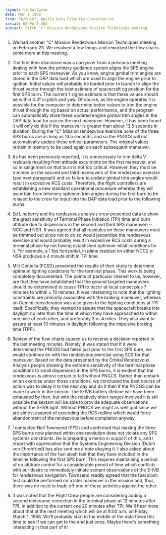 ```yaml
---
layout: tindallgram
date: Mar 1 1968
from: PA/Chief, Apollo Data Priority Coordination
serial: 68-PA-T-46A
subject: Fifth "C" Mission Rendezvous Mission Techniques meeting
---
```

1.  We had another "C" Mission Rendezvous Mission Techniques meeting
on February 23.  We resolved a few things and reworked the flow charts
some more at this meeting.

2.  The first item discussed was a carryover from a previous meeting
dealing with how the primary guidance system aligns the SPS engine
prior to each SPS maneuver.  As you know, engine gimbal trim angles
are stored in the DAP data load which are used to align the engine
prior to ignition.  Initial values will probably be loaded prior to
launch to align the thrust vector through the best estimate of spacecraft
cg position for the first SPS burn.  The current 1 sigma estimate
is that these values should be within 0.4° in pitch and yaw.  Of course,
as the engine operates it is possible for the computer to determine
better values to trim the engine thrust through the cg based on actual
performance, and the program can automatically store these updated
engine gimbal trim angles in the DAP data load for use on the next
maneuver.  However, it has been found it will only do this if the
maneuver is greater than about 13.5 seconds in duration.  During the
"C" Mission rendezvous exercise none of the three SPS burns are as
long as 13.5 seconds, and so the PNGCS will not automatically update
these critical parameters.  The original values remain in memory to
be used again on each subsequent maneuver.

3.  As has been previously reported, it is unnecessary to trim delta V
residuals resulting from attitude excursions on the first maneuver, and
so misalignment on that burn is not too critical.  However, they must
be trimmed on the second and third maneuvers of the rendezvous exercise
(see next paragraph) and so failure to update gimbal trim angles would
result in excessive RCS costs.  Therefore, the flight controllers are
establishing a new standard operational procedure whereby they will
ascertain from telemery optimum trim angles during the first burn
to be relayed to the crew for input into the DAP data load prior to
the following burns.

4.  Ed Lineberry and his rendezvous analysis crew presented data to
show the great sensitivity of Terminal Phase Initiation (TPI) time
and burn attitude due to dispersions in the second and third SPS
maneuver---NCC and NSR.  It was agreed that all residules on these
maneuvers must be trimmed out since not to do so would jeopardize the
rendezvous exercise and would probably result in excessive RCS costs
during a terminal phase by not having established optimum initial
conditions for it.  For example, a 1 fps horizontal, in plane residual
on either NCC2 or NSR produces a 4 minute shift in TPI time.

5.  Milt Contella (FCSD) presented the results of their study to
determine optimum lighting conditions for the terminal phase.  This
work is being completely documented.  The points of particular interest
to us, however, are that they have established that the ground targeted
maneuvers should be determined to cause TPI to occur at local sunset
plus 7 minutes to within ± 10 minutes.  It was interesting to note that
the lighting constraints are primarily associated with the braking
maneuver, whereas on Gemini consideration was also given to the lighting
conditions at TPI itself.  Specifically, they wanted to assure that the
spacecraft breaks into daylight no later than the time at which they
have approached to within one mile of each other, and preferably 3 or 4
miles.  They also want to assure at least 10 minutes in daylight
following the impulsive braking time (TPF).

6.  Review of the flow charts caused us to reverse a decision reported
in the last meeting minutes.  Namely, it was stated that if it were
determined the PNCGS had failed just prior to the first SPS burn, we
would continue on with the rendezvous exercise using SCS for that
maneuver.  Based on the data presented by the Orbital Rendezvous Analysis
people showing the extreme sensitivity of the terminal phase conditions
to small dispersions in the SPS burns, it is evident that the rendezvous
is almost certain to fail without PNGCS.  Rather than embark on an
exercise under those conditions, we concluded the best course of action
was to delay it to the next day and do it then if the PNCGS can be made
to work in the interim.  The S-IVB battery lifetime will have been
exhausted by then, but with the relatively short ranges involved it is
still possible the sextant will be able to provide adequate observations
without the S-IVB light.  Without PNGCS we might as well quit since
we are almost assured of exceeding the RCS redline which would force
abandonment of the rendezvous before completion anyway.

7.  I contacted Neil Townsend (PPD) and confirmed that making the
three SPS burns now planned within one revolution does not violate any
SPS systems constraints.  He is preparing a memo in support of this,
and I report with appreciation that the Systems Engineering Division
(Dutch von Ehrenfried) has also sent me a note okaying it.  I also
asked about the importance of the fuel slosh test that they have
included in the timeline following the first SPS burn.  This requires
maintaining a period of no attitude control for a considerable peroid
of time which conflicts with our desire to immediately initiate sextant
observations of the S-IVB for rendezvous navigation.  Townsend readily
agreed that the fuel slosh test could be performed on a later maneuver
in the mission and, thus, there was no need to trade off one of these
activities against the other.

8.  It was noted that the Flight Crew people are considering adding a
second midcourse correction in the terminal phase at 12 minutes after
TPI. in addition to the current one 20 minutes after TPI.  We'll hear
more about that at the next meeting which will be at 9:00 a.m. on
Friday, March 1, 1968.  We'll probably start in the middle of the data
flows this time to see if we can get to the end just once.  Maybe
there's something interesting in that part of it!
